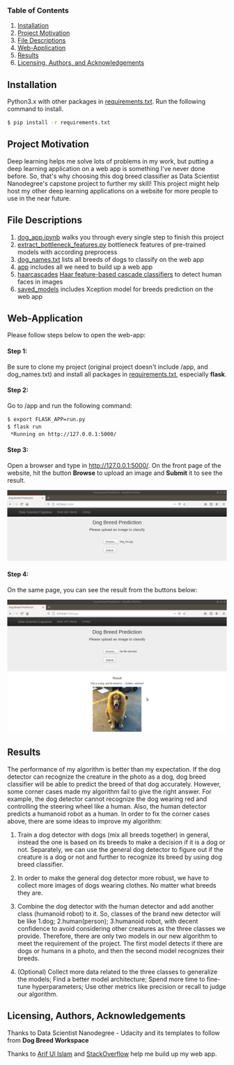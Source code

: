 
### Table of Contents

1. [Installation](#installation)
2. [Project Motivation](#motivation)
3. [File Descriptions](#descriptions)
4. [Web-Application](#web_app)
5. [Results](#results)
6. [Licensing, Authors, and Acknowledgements](#licensing)

## Installation <a name="installation"></a>

Python3.x with other packages in [requirements.txt](https://github.com/Chris7911/dog-breeds-project/blob/main/requirements/requirements.txt). Run the following command to install.
```bash
$ pip install -r requirements.txt
```

## Project Motivation <a name="motivation"></a>

Deep learning helps me solve lots of problems in my work, but putting a deep learning application on a web app is something I've never done before. So, that's why choosing this dog breed classifier as Data Scientist Nanodegree's capstone project to further my skill! This project might help host my other deep learning applications on a website for more people to use in the near future.

## File Descriptions <a name="descriptions"></a>

1. [dog_app.ipynb](https://github.com/Chris7911/dog-breeds-project/blob/main/dog_app.ipynb) walks you through every single step to finish this project
2. [extract_bottleneck_features.py](https://github.com/Chris7911/dog-breeds-project/blob/main/extract_bottleneck_features.py) bottleneck features of pre-trained models with according preprocess
3. [dog_names.txt](https://github.com/Chris7911/dog-breeds-project/blob/main/dog_names.txt) lists all breeds of dogs to classify on the web app
4. [app](https://github.com/Chris7911/dog-breeds-project/tree/main/app) includes all we need to build up a web app
5. [haarcascades](https://github.com/Chris7911/dog-breeds-project/tree/main/haarcascades) [Haar feature-based cascade classifiers](http://docs.opencv.org/trunk/d7/d8b/tutorial_py_face_detection.html) to detect human faces in images
6. [saved_models](https://github.com/Chris7911/dog-breeds-project/tree/main/saved_models) includes Xception model for breeds prediction on the web app

## Web-Application <a name="web_app"></a>

Please follow steps below to open the web-app:

#### Step 1: #### 
Be sure to clone my project (original project doesn't include /app, and dog_names.txt) and install all packages in [requirements.txt](https://github.com/Chris7911/dog-breeds-project/blob/main/requirements/requirements.txt), especially **flask**.

#### Step 2: #### 
Go to /app and run the following command:
```bash
$ export FLASK_APP=run.py
$ flask run
 *Running on http://127.0.0.1:5000/
```

#### Step 3: ####
Open a browser and type in http://127.0.0.1:5000/. On the front page of the website, hit the button **Browse** to upload an image and **Submit** it to see the result.

<img src='images/browser.png' />

#### Step 4: ####
On the same page, you can see the result from the buttons below:

<img src='images/prediction.png' />


## Results <a name="results"></a>

The performance of my algorithm is better than my expectation. If the dog detector can recognize the creature in the photo as a dog, dog breed classifier will be able to predict the breed of that dog accurately. However, some corner cases made my algorithm fail to give the right answer. For example, the dog detector cannot recognize the dog wearing red and controlling the steering wheel like a human. Also, the human detector predicts a humanoid robot as a human. In order to fix the corner cases above, there are some ideas to improve my algorithm:

1. Train a dog detector with dogs (mix all breeds together) in general, instead the one is based on its breeds to make a decision if it is a dog or not. Separately, we can use the general dog detector to figure out if the creature is a dog or not and further to recognize its breed by using dog breed classifier.

2. In order to make the general dog detector more robust, we have to collect more images of dogs wearing clothes. No matter what breeds they are.

3. Combine the dog detector with the human detector and add another class (humanoid robot) to it. So, classes of the brand new detector will be like 1.dog; 2.human(person); 3.humanoid robot, with decent confidence to avoid considering other creatures as the three classes we provide. Therefore, there are only two models in our new algorithm to meet the requirement of the project. The first model detects if there are dogs or humans in a photo, and then the second model recognizes their breeds.

4. (Optional) Collect more data related to the three classes to generalize the models; Find a better model architecture; Spend more time to fine-tune hyperparameters; Use other metrics like precision or recall to judge our algorithm.


## Licensing, Authors, Acknowledgements <a name="licensing"></a>

Thanks to Data Scientist Nanodegree - Udacity and its templates to follow from **Dog Breed Workspace**

Thanks to [Arif Ul Islam](https://arifulislam-ron.medium.com/flask-web-application-to-classify-image-using-vgg16-d9c46f29c4cd) and [StackOverflow](https://stackoverflow.com/questions/46785507/python-flask-display-image-on-a-html-page/46794505) help me build up my web app.

